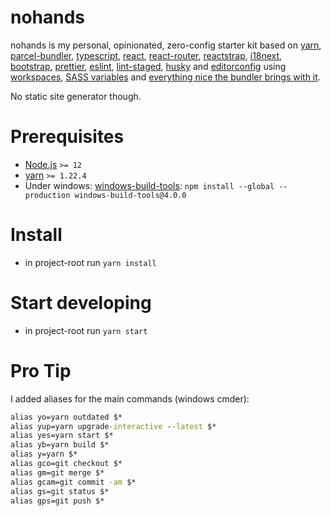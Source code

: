 # nohands

nohands is my personal, opinionated, zero-config starter kit based on [yarn](https://yarnpkg.com/), [parcel-bundler](https://parceljs.org/), [typescript](https://www.typescriptlang.org/), [react](https://reactjs.org/), [react-router](https://reactrouter.com/web/guides/quick-start), [reactstrap](https://reactstrap.github.io/), [i18next](https://www.i18next.com/), [bootstrap](https://getbootstrap.com/docs/4.5/getting-started/introduction/), [prettier](https://prettier.io/), [eslint](https://eslint.org/), [lint-staged](https://github.com/okonet/lint-staged), [husky](https://typicode.github.io/husky/) and [editorconfig](https://editorconfig.org/) using [workspaces](https://classic.yarnpkg.com/en/docs/workspaces/), [SASS variables](https://sass-lang.com/documentation/variables) and [everything nice the bundler brings with it](https://v2.parceljs.org/features/api-proxy/).

No static site generator though.

Prerequisites
=============
* [Node.js](https://nodejs.org/) `>= 12`
* [yarn](https://yarnpkg.com/) `>= 1.22.4`
* Under windows: [windows-build-tools](https://www.npmjs.com/package/windows-build-tools): `npm install --global --production windows-build-tools@4.0.0`

Install
=======
* in project-root run `yarn install`

Start developing
================
* in project-root run `yarn start`

Pro Tip
=======
I added aliases for the main commands (windows cmder):

```cmd
alias yo=yarn outdated $*
alias yup=yarn upgrade-interactive --latest $*
alias yes=yarn start $*
alias yb=yarn build $*
alias y=yarn $*
alias gco=git checkout $*
alias gm=git merge $*
alias gcam=git commit -am $*
alias gs=git status $*
alias gps=git push $*
```
